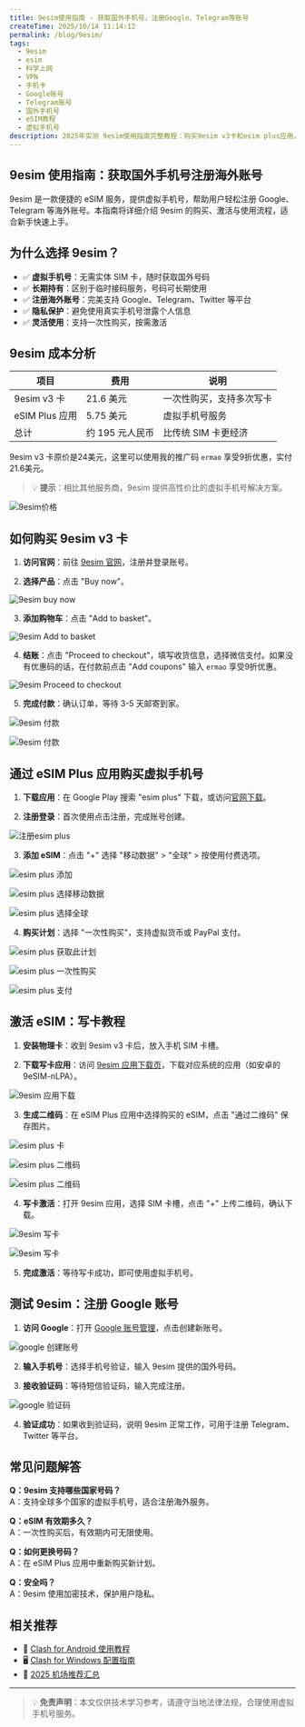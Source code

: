 ```yaml
---
title: 9esim使用指南 - 获取国外手机号，注册Google、Telegram等账号
createTime: 2025/10/14 11:14:12
permalink: /blog/9esim/
tags:
  - 9esim
  - esim
  - 科学上网
  - VPN
  - 手机卡
  - Google账号
  - Telegram账号
  - 国外手机号
  - eSIM教程
  - 虚拟手机号
description: 2025年实测 9esim使用指南完整教程：购买9esim v3卡和esim plus应用，获取国外手机号，注册Google账号、Telegram等海外服务的详细步骤。可长期持有，区别与接码平台。适合需要虚拟手机号的用户。
---
```


## 9esim 使用指南：获取国外手机号注册海外账号

9esim 是一款便捷的 eSIM 服务，提供虚拟手机号，帮助用户轻松注册 Google、Telegram 等海外账号。本指南将详细介绍 9esim 的购买、激活与使用流程，适合新手快速上手。

<!-- more -->

## 为什么选择 9esim？

- ✅ **虚拟手机号**：无需实体 SIM 卡，随时获取国外号码
- ✅ **长期持有**：区别于临时接码服务，号码可长期使用
- ✅ **注册海外账号**：完美支持 Google、Telegram、Twitter 等平台
- ✅ **隐私保护**：避免使用真实手机号泄露个人信息
- ✅ **灵活使用**：支持一次性购买，按需激活

## 9esim 成本分析

| 项目 | 费用 | 说明 |
|------|------|------|
| 9esim v3 卡 | 21.6 美元 | 一次性购买，支持多次写卡 |
| eSIM Plus 应用 | 5.75 美元 | 虚拟手机号服务 |
| 总计 | 约 195 元人民币 | 比传统 SIM 卡更经济 |

9esim v3 卡原价是24美元，这里可以使用我的推广码 `ermao` 享受9折优惠，实付21.6美元。

> 💡 **提示**：相比其他服务商，9esim 提供高性价比的虚拟手机号解决方案。

![9esim价格](images/9esim使用指南/image.png)

## 如何购买 9esim v3 卡

1. **访问官网**：前往 [9esim 官网](https://www.9esim.com/?coupon=ermao)，注册并登录账号。

2. **选择产品**：点击 "Buy now"。

![9esim buy now](images/9esim使用指南/image-1.png)

3. **添加购物车**：点击 "Add to basket"。

![9esim Add to basket](images/9esim使用指南/image-3.png)

4. **结账**：点击 "Proceed to checkout"，填写收货信息，选择微信支付。如果没有优惠码的话，在付款前点击 "Add coupons" 输入 `ermao` 享受9折优惠。

![9esim Proceed to checkout](images/9esim使用指南/image-4.png)

5. **完成付款**：确认订单，等待 3-5 天邮寄到家。

![9esim 付款](images/9esim使用指南/image-5.png)

![9esim 付款](images/9esim使用指南/image-6.png)

## 通过 eSIM Plus 应用购买虚拟手机号

1. **下载应用**：在 Google Play 搜索 "esim plus" 下载，或访问[官网下载](https://esimplus.onelink.me/WxwP/c7eggfvh)。

2. **注册登录**：首次使用点击注册，完成账号创建。

![注册esim plus](images/9esim使用指南/image-7.png)

3. **添加 eSIM**：点击 "+" 选择 "移动数据" > "全球" > 按使用付费选项。

![esim plus 添加](images/9esim使用指南/image-8.png)

![esim plus 选择移动数据](images/9esim使用指南/image-9.png)

![esim plus 选择全球](images/9esim使用指南/image-10.png)

4. **购买计划**：选择 "一次性购买"，支持虚拟货币或 PayPal 支付。

![esim plus 获取此计划](images/9esim使用指南/image-11.png)

![esim plus 一次性购买](images/9esim使用指南/image-12.png)

![esim plus 支付](images/9esim使用指南/image-13.png)

## 激活 eSIM：写卡教程

1. **安装物理卡**：收到 9esim v3 卡后，放入手机 SIM 卡槽。

2. **下载写卡应用**：访问 [9esim 应用下载页](https://www.9esim.com/ecosystem-software-download/)，下载对应系统的应用（如安卓的 9eSIM-nLPA）。

![9esim 应用下载](images/9esim使用指南/image-14.png)

3. **生成二维码**：在 eSIM Plus 应用中选择购买的 eSIM，点击 "通过二维码" 保存图片。

![esim plus 卡](images/9esim使用指南/image-16.png)

![esim plus 二维码](images/9esim使用指南/image-17.png)

![esim plus 二维码](images/9esim使用指南/image-18.png)

4. **写卡激活**：打开 9esim 应用，选择 SIM 卡槽，点击 "+" 上传二维码，确认下载。

![9esim 写卡](images/9esim使用指南/image-15.png)

![9esim 写卡](images/9esim使用指南/image-19.png)

5. **完成激活**：等待写卡成功，即可使用虚拟手机号。

## 测试 9esim：注册 Google 账号

1. **访问 Google**：打开 [Google 账号管理](https://accounts.google.com/)，点击创建新账号。

![google 创建账号](images/9esim使用指南/image-20.png)

2. **输入手机号**：选择手机号验证，输入 9esim 提供的国外号码。

3. **接收验证码**：等待短信验证码，输入完成注册。

![google 验证码](images/9esim使用指南/image-21.png)

4. **验证成功**：如果收到验证码，说明 9esim 正常工作，可用于注册 Telegram、Twitter 等平台。

## 常见问题解答

**Q：9esim 支持哪些国家号码？**  
A：支持全球多个国家的虚拟手机号，适合注册海外服务。

**Q：eSIM 有效期多久？**  
A：一次性购买后，有效期内可无限使用。

**Q：如何更换号码？**  
A：在 eSIM Plus 应用中重新购买新计划。

**Q：安全吗？**  
A：9esim 使用加密技术，保护用户隐私。

## 相关推荐

- 📱 [Clash for Android 使用教程](https://www.ermao.net/article/eh8f4n86/)  
- 🖥️ [Clash for Windows 配置指南](https://www.ermao.net/article/0gematwc/)  
- 🌟 [2025 机场推荐汇总](https://www.ermao.net/posts/vpn/)

---

> 💡 **免责声明**：本文仅供技术学习参考，请遵守当地法律法规，合理使用虚拟手机号服务。

